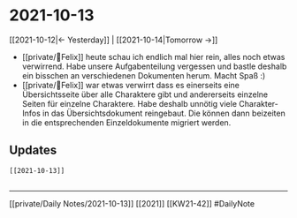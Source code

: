 # 2021-10-13
[[2021-10-12|<- Yesterday]] | [[2021-10-14|Tomorrow ->]] 

- [[private/🐨Felix]] heute schau ich endlich mal hier rein, alles noch etwas verwirrend. Habe unsere Aufgabenteilung vergessen und bastle deshalb ein bisschen an verschiedenen Dokumenten herum. Macht Spaß :)
- [[private/🐨Felix]] war etwas verwirrt dass es einerseits eine Übersichtsseite über alle Charaktere gibt und andererseits einzelne Seiten für einzelne Charaktere. Habe deshalb unnötig viele Charakter-Infos in das Übersichtsdokument reingebaut. Die können dann beizeiten in die entsprechenden Einzeldokumente migriert werden.

## Updates
```query 
[[2021-10-13]]
```
##
---
[[private/Daily Notes/2021-10-13]]
[[2021]] [[KW21-42]] 
#DailyNote